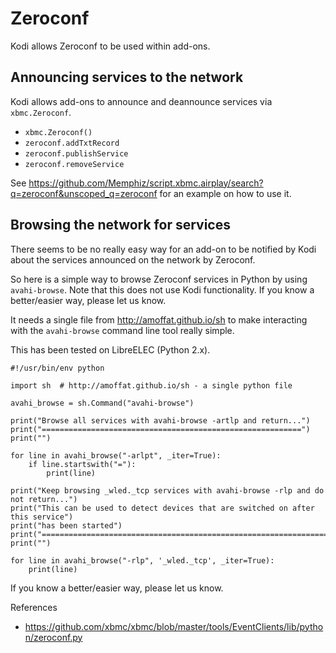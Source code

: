 # Zeroconf

Kodi allows Zeroconf to be used within add-ons.

## Announcing services to the network

Kodi allows add-ons to announce and deannounce services via `xbmc.Zeroconf`.

* `xbmc.Zeroconf()`
* `zeroconf.addTxtRecord`
* `zeroconf.publishService`
* `zeroconf.removeService`

See https://github.com/Memphiz/script.xbmc.airplay/search?q=zeroconf&unscoped_q=zeroconf for an example on how to use it.

## Browsing the network for services

There seems to be no really easy way for an add-on to be notified by Kodi about the services announced on the network by Zeroconf.

So here is a simple way to browse Zeroconf services in Python by using `avahi-browse`. Note that this does not use Kodi functionality. If you know a better/easier way, please let us know.

It needs a single file from http://amoffat.github.io/sh to make interacting with the `avahi-browse` command line tool really simple.

This has been tested on LibreELEC (Python 2.x).

```
#!/usr/bin/env python

import sh  # http://amoffat.github.io/sh - a single python file

avahi_browse = sh.Command("avahi-browse")

print("Browse all services with avahi-browse -artlp and return...")
print("==========================================================")
print("")

for line in avahi_browse("-arlpt", _iter=True):
    if line.startswith("="):
        print(line)

print("Keep browsing _wled._tcp services with avahi-browse -rlp and do not return...")
print("This can be used to detect devices that are switched on after this service")
print("has been started")
print("=============================================================================")
print("")

for line in avahi_browse("-rlp", '_wled._tcp', _iter=True):
    print(line)
```

If you know a better/easier way, please let us know.

References
* https://github.com/xbmc/xbmc/blob/master/tools/EventClients/lib/python/zeroconf.py
